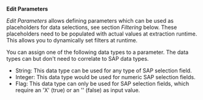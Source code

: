 **Edit Parameters**<br/>

*Edit Parameters* allows defining parameters which can be used as placeholders for data selections, see section *Filtering* below. These placeholders need to be populated with actual values at extraction runtime. This allows you to dynamically set filters at runtime.

You can assign one of the following data types to a parameter. The data types can but don't need to correlate to SAP data types. 
- String: This data type can be used for any type of SAP selection field.
- Integer: This data type would be used for numeric SAP selection fields.
- Flag: This data type can only be used for SAP selection fields, which require an 'X' (true) or an '' (false) as input value.
<br>
